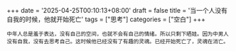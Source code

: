 +++
date = '2025-04-25T00:10:13+08:00'
draft = false
title = '当一个人没有自我的时候，他就开始死亡'
tags = ["思考"]
categories = ["空白"]
+++

    中年人总是羞于表达，没有自己的空间，也就不会有自己的情绪。所以只剩下晒娃。因为中男人没有自我，没有去思考自己。这时候他已经没有了有趣的灵魂。已经开始死亡了，灵魂在消亡。
    